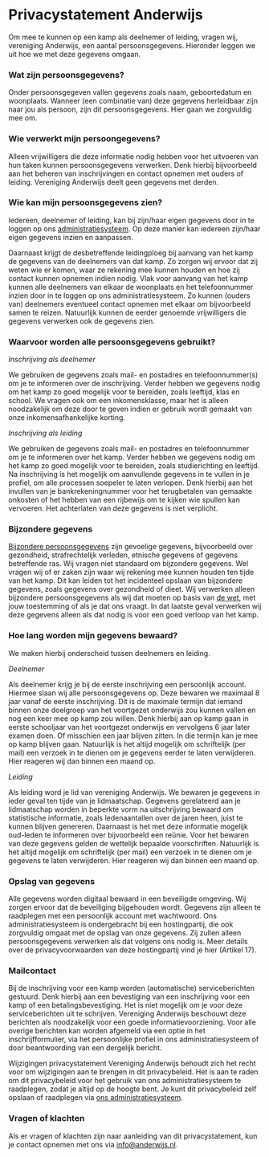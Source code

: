 # Privacystatement Anderwijs

Om mee te kunnen op een kamp als deelnemer of leiding, vragen wij, vereniging Anderwijs, een aantal persoonsgegevens. Hieronder leggen we uit hoe we met deze gegevens omgaan.

### Wat zijn persoonsgegevens?

Onder persoonsgegeven vallen gegevens zoals naam, geboortedatum en woonplaats. Wanneer (een combinatie van) deze gegevens herleidbaar zijn naar jou als persoon, zijn dit persoonsgegevens. Hier gaan we zorgvuldig mee om.

### Wie verwerkt mijn persoongegevens?

Alleen vrijwilligers die deze informatie nodig hebben voor het uitvoeren van hun taken kunnen persoonsgegevens verwerken. Denk hierbij bijvoorbeeld aan het beheren van inschrijvingen en contact opnemen met ouders of leiding. Vereniging Anderwijs deelt geen gegevens met derden.

### Wie kan mijn persoonsgegevens zien?

Iedereen, deelnemer of leiding, kan bij zijn/haar eigen gegevens door in te loggen op ons [administratiesysteem](https://aas2.anderwijs.nl). Op deze manier kan iedereen zijn/haar eigen gegevens inzien en aanpassen.

Daarnaast krijgt de desbetreffende leidingploeg bij aanvang van het kamp de gegevens van de deelnemers van dat kamp. Zo zorgen wij ervoor dat zij weten wie er komen, waar ze rekening mee kunnen houden en hoe zij contact kunnen opnemen indien nodig. Vlak voor aanvang van het kamp kunnen alle deelnemers van elkaar de woonplaats en het telefoonnummer inzien door in te loggen op ons administratiesysteem. Zo kunnen (ouders van) deelnemers eventueel contact opnemen met elkaar om bijvoorbeeld samen te reizen.
Natuurlijk kunnen de eerder genoemde vrijwilligers die gegevens verwerken ook de gegevens zien.

### Waarvoor worden alle persoonsgegevens gebruikt?

_Inschrijving als deelnemer_

We gebruiken de gegevens zoals mail- en postadres en telefoonnummer(s) om je te informeren over de inschrijving. Verder hebben we gegevens nodig om het kamp zo goed mogelijk voor te bereiden, zoals leeftijd, klas en school. We vragen ook om een inkomensklasse, maar het is alleen noodzakelijk om deze door te geven indien er gebruik wordt gemaakt van onze inkomensafhankelijke korting.

_Inschrijving als leiding_

We gebruiken de gegevens zoals mail- en postadres en telefoonnummer om je te informeren over het kamp. Verder hebben we gegevens nodig om het kamp zo goed mogelijk voor te bereiden, zoals studierichting en leeftijd. Na inschrijving is het mogelijk om aanvullende gegevens in te vullen in je profiel, om alle processen soepeler te laten verlopen. Denk hierbij aan het invullen van je bankrekeningnummer voor het terugbetalen van gemaakte onkosten of het hebben van een rijbewijs om te kijken wie spullen kan vervoeren. Het achterlaten van deze gegevens is niet verplicht.

### Bijzondere gegevens

[Bijzondere persoonsgegevens](https://autoriteitpersoonsgegevens.nl/nl/over-privacy/persoonsgegevens/wat-zijn-persoonsgegevens) zijn gevoelige gegevens, bijvoorbeeld over gezondheid, strafrechtelijk verleden, etnische gegevens of gegevens betreffende ras.
Wij vragen niet standaard om bijzondere gegevens. Wel vragen wij of er zaken zijn waar wij rekening mee kunnen houden ten tijde van het kamp. Dit kan leiden tot het incidenteel opslaan van bijzondere gegevens, zoals gegevens over gezondheid of dieet. Wij verwerken alleen bijzondere persoonsgegevens als wij dat moeten op basis van [de wet](https://autoriteitpersoonsgegevens.nl/nl/over-privacy/persoonsgegevens/bewaren-van-persoonsgegevens), met jouw toestemming of als je dat ons vraagt. In dat laatste geval verwerken wij deze gegevens alleen als dat nodig is voor een goed verloop van het kamp.

### Hoe lang worden mijn gegevens bewaard?

We maken hierbij onderscheid tussen deelnemers en leiding.

_Deelnemer_

Als deelnemer krijg je bij de eerste inschrijving een persoonlijk account. Hiermee slaan wij alle persoonsgegevens op. Deze bewaren we maximaal 8 jaar vanaf de eerste inschrijving. Dit is de maximale termijn dat iemand binnen onze doelgroep van het voortgezet onderwijs zou kunnen vallen en nog een keer mee op kamp zou willen. Denk hierbij aan op kamp gaan in eerste schooljaar van het voortgezet onderwijs en vervolgens 6 jaar later examen doen. Of misschien een jaar blijven zitten. In die termijn kan je mee op kamp blijven gaan. Natuurlijk is het altijd mogelijk om schriftelijk (per mail) een verzoek in te dienen om je gegevens eerder te laten verwijderen. Hier reageren wij dan binnen een maand op.

_Leiding_

Als leiding word je lid van vereniging Anderwijs. We bewaren je gegevens in ieder geval ten tijde van je lidmaatschap. Gegevens gerelateerd aan je lidmaatschap worden in beperkte vorm na uitschrijving bewaard om statistische informatie, zoals ledenaantallen over de jaren heen, juist te kunnen blijven genereren. Daarnaast is het met deze informatie mogelijk oud-leden te informeren over bijvoorbeeld een reünie. Voor het bewaren van deze gegevens gelden de wettelijk bepaalde voorschriften. Natuurlijk is het altijd mogelijk om schriftelijk (per mail) een verzoek in te dienen om je gegevens te laten verwijderen. Hier reageren wij dan binnen een maand op.

### Opslag van gegevens

Alle gegevens worden digitaal bewaard in een beveiligde omgeving. Wij zorgen ervoor dat de beveiliging bijgehouden wordt. Gegevens zijn alleen te raadplegen met een persoonlijk account met wachtwoord. Ons administratiesysteem is ondergebracht bij een hostingpartij, die ook zorgvuldig omgaat met de opslag van onze gegevens. Zij zullen alleen persoonsgegevens verwerken als dat volgens ons nodig is. Meer details over de privacyvoorwaarden van deze hostingpartij vind je hier (Artikel 17).

### Mailcontact

Bij de inschrijving voor een kamp worden (automatische) serviceberichten gestuurd. Denk hierbij aan een bevestiging van een inschrijving voor een kamp of een betalingsbevestiging. Het is niet mogelijk om je voor deze serviceberichten uit te schrijven. Vereniging Anderwijs beschouwt deze berichten als noodzakelijk voor een goede informatievoorziening. Voor alle overige berichten kan worden afgemeld via een optie in het inschrijfformulier, via het persoonlijke profiel in ons administratiesysteem of door beantwoording van een dergelijk bericht.

Wijzigingen privacystatement
Vereniging Anderwijs behoudt zich het recht voor om wijzigingen aan te brengen in dit privacybeleid. Het is aan te raden om dit privacybeleid voor het gebruik van ons administratiesysteem te raadplegen, zodat je altijd op de hoogte bent. Je kunt dit privacybeleid zelf opslaan of raadplegen via [ons administratiesysteem](http://aas2.anderwijs.nl/privacy).

### Vragen of klachten

Als er vragen of klachten zijn naar aanleiding van dit privacystatement, kun je contact opnemen met ons via [info@anderwijs.nl](mailto:info@anderwijs.nl).
